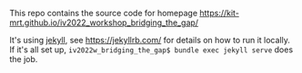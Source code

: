 This repo contains the source code for homepage https://kit-mrt.github.io/iv2022_workshop_bridging_the_gap/

It's using [jekyll](https://jekyllrb.com/), see https://jekyllrb.com/ for details on how to run it locally. If it's all set up, `iv2022w_bridging_the_gap$ bundle exec jekyll serve` does the job.
